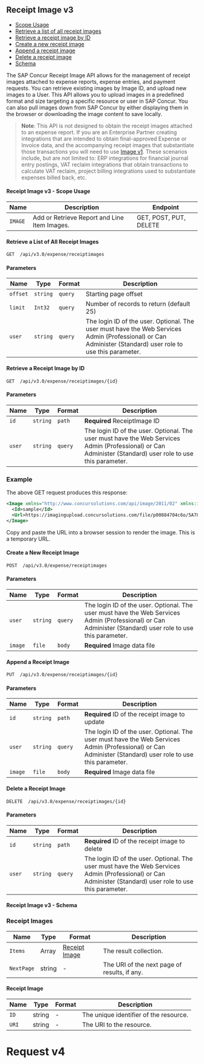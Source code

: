 
## Receipt Image v3


* [Scope Usage](#receipt-image-v3-scope-usage)
* [Retrieve a list of all receipt images](#retrieve-a-list-of-all-receipt-images)
* [Retrieve a receipt image by ID](#retrieve-a-receipt-image-by-id)
* [Create a new receipt image](#create-a-new-receipt-image)
* [Append a receipt image](#append-a-receipt-image)
* [Delete a receipt image](#delete-a-receipt-image)
* [Schema](#receipt-image-v3-schema)

The SAP Concur Receipt Image API allows for the management of receipt images attached to expense reports, expense entries, and payment requests. You can retrieve existing images by Image ID, and upload new images to a User. This API allows you to upload images in a predefined format and size targeting a specific resource or user in SAP Concur. You can also pull images down from SAP Concur by either displaying them in the browser or downloading the image content to save locally.

> **Note**: This API is not designed to obtain the receipt images attached to an expense report. If you are an Enterprise Partner creating integrations that are intended to obtain final-approved Expense or Invoice data, and the accompanying receipt images that substantiate those transactions you will need to use [Image v1](https://developer.concur.com/api-reference/image/v1.image.html). These scenarios include, but are not limited to: ERP integrations for financial journal entry postings, VAT reclaim integrations that obtain transactions to calculate VAT reclaim, project billing integrations used to substantiate expenses billed back, etc.

#### <a name="scope-usage"></a>Receipt Image v3 - Scope Usage

Name|Description|Endpoint
---|---|---
`IMAGE`|Add or Retrieve Report and Line Item Images.|GET, POST, PUT, DELETE

#### <a name="get"></a>Retrieve a List of All Receipt Images

    GET  /api/v3.0/expense/receiptimages

#### Parameters

Name | Type | Format | Description
-----|------|--------|------------			
`offset`	|	`string`	|	`query`	|	Starting page offset
`limit`	|	`Int32`	|	`query`	|	Number of records to return (default 25)
`user`	|	`string`	|	`query`	|	The login ID of the user. Optional. The user must have the Web Services Admin (Professional) or Can Administer (Standard) user role to use this parameter.

#### <a name="getID"></a>Retrieve a Receipt Image by ID

    GET  /api/v3.0/expense/receiptimages/{id}

#### Parameters

Name | Type | Format | Description
-----|------|--------|------------
`id`	|	`string`	|	`path`	|	**Required** ReceiptImage ID
`user`	|	`string`	|	`query`	|	The login ID of the user. Optional. The user must have the Web Services Admin (Professional) or Can Administer (Standard) user role to use this parameter.

### Example

The above GET request produces this response:

```xml
<Image xmlns="http://www.concursolutions.com/api/image/2011/02" xmlns:i="http://www.w3.org/2001/XMLSchema-instance">
  <Id>sample</Id>
  <Url>https://imagingupload.concursolutions.com/file/p00884704c6o/5A789811F139BC89D9C42DDE5FEE2A655BB7C2A375E9C481FA0BE92FFF690E298F119925A5C834385C8D62AE5FC4E65AC0F53E4C7273C14A4E71D4264F104882H142570AF84FBEEEC439486FE89E44D2F?id=51253775812C4750888F2e=p00884704c6o3t=AN</Url>
</Image>
```

Copy and paste the URL into a browser session to render the image.  This is a temporary URL.

#### <a name="post"></a>Create a New Receipt Image

    POST  /api/v3.0/expense/receiptimages

#### Parameters

Name | Type | Format | Description
-----|------|--------|------------
`user`	|	`string`	|	`query`	|	The login ID of the user. Optional. The user must have the Web Services Admin (Professional) or Can Administer (Standard) user role to use this parameter.
`image`	|	`file`	|	`body`	|	**Required** Image data file

#### <a name="put"></a>Append a Receipt Image

    PUT  /api/v3.0/expense/receiptimages/{id}

#### Parameters

Name | Type | Format | Description
-----|------|--------|------------
`id`	|	`string`	|	`path`	|	**Required** ID of the receipt image to update
`user`	|	`string`	|	`query`	|	The login ID of the user. Optional. The user must have the Web Services Admin (Professional) or Can Administer (Standard) user role to use this parameter.
`image`	|	`file`	|	`body`	|	**Required** Image data file

#### <a name="delete"></a>Delete a Receipt Image

    DELETE  /api/v3.0/expense/receiptimages/{id}

#### Parameters

Name | Type | Format | Description
-----|------|--------|------------
`id`	|	`string`	|	`path`	|	**Required** ID of the receipt image to delete
`user`	|	`string`	|	`query`	|	The login ID of the user. Optional. The user must have the Web Services Admin (Professional) or Can Administer (Standard) user role to use this parameter.

#### <a name="schema"></a>Receipt Image v3 - Schema

### Receipt Images

Name | Type | Format | Description
-----|------|--------|------------
`Items`	|	Array	|	[Receipt Image](#receiptimage)	|	The result collection.
`NextPage`	|	string	|	-	|	The URI of the next page of results, if any.

#### <a name="receiptimage"></a>Receipt Image

Name | Type | Format | Description
-----|------|--------|------------
`ID`	|	string	|	-	|	The unique identifier of the resource.
`URI`	|	string	|	-	|	The URI to the resource.

# Request v4